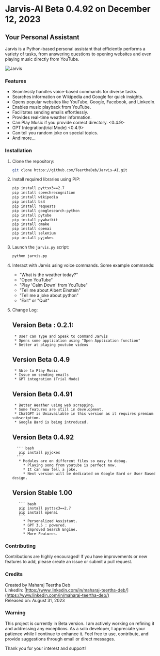 # Jarvis-AI Beta 0.4.92 on December 12, 2023

## Your Personal Assistant

Jarvis is a Python-based personal assistant that efficiently performs a variety of tasks, from answering questions to opening websites and even playing music directly from YouTube.

![Jarvis](https://static.wikia.nocookie.net/robotsupremacy/images/b/b0/JuARaVeInSy.png/revision/latest?cb=20150505043606)

### Features

- Seamlessly handles voice-based commands for diverse tasks.
- Searches information on Wikipedia and Google for quick insights.
- Opens popular websites like YouTube, Google, Facebook, and LinkedIn.
- Enables music playback from YouTube.
- Facilitates sending emails effortlessly.
- Provides real-time weather information.
- Can Play Music if you provide correct directory. <0.4.9>
- GPT Integration(trial Mode) <0.4.9>
- Can tell you random joke on special topics.
- And more...

### Installation

1. Clone the repository:

   ```bash
   git clone https://github.com/TeerthaDeb/Jarvis-AI.git
   ```

2. Install required libraries using PIP:

   ```bash
   pip install pyttsx3==2.7
   pip install speechrecognition
   pip install wikipedia
   pip install bs4
   pip install requests
   pip install googlesearch-python
   pip install pytube
   pip install pywhatkit
   pip install cmake
   pip install openai
   pip install selenium
   pip install pyjokes
   ```

3. Launch the `jarvis.py` script:

   ```bash
   python jarvis.py
   ```

4. Interact with Jarvis using voice commands. Some example commands:

   - "What is the weather today?"
   - "Open YouTube"
   - "Play 'Calm Down' from YouTube"
   - "Tell me about Albert Einstein"
   - "Tell me a joke about python"
   - "Exit" or "Quit"

5. Change Log:

	## Version Beta : 0.2.1:
		* User can Type and Speak to command Jarvis
		* Opens some application using "Open Application function"
		* Better at playing youtube videos
		
	## Version Beta 0.4.9
		* Able to Play Music
		* Issue on sending emails
		* GPT integration (Trial Mode)

   ## Version Beta 0.4.91
		* Better Weather using web scrapping.
		* Some features are still in development.
		* ChatGPT is Uniavailable in this version as it requires premium subscription.
		* Google Bard is being introduced.

   ## Version Beta 0.4.92
         ''' bash
          pip install pyjokes
         '''
          * Modules are on different files so easy to debug.
		    * Playing song from youtube is perfect now.
		    * It can now tell a joke.
		    * Next version will be dedicated on Google Bard or User Based design.

   ## Version Stable 1.00
          ``` bash
          pip install pyttsx3==2.7
          pip install openai
          ```
		    * Personalized Assistant.
		    * GPT 3.5 : powered.
		    * Improved Search Engine.
		    * More Features.

### Contributing

Contributions are highly encouraged! If you have improvements or new features to add, please create an issue or submit a pull request.

### Credits

Created by Maharaj Teertha Deb  
LinkedIn: [https://www.linkedin.com/in/maharaj-teertha-deb/](https://www.linkedin.com/in/maharaj-teertha-deb/)  
Released on: August 31, 2023

### Warning

This project is currently in Beta version. I am actively working on refining it and addressing any exceptions. As a solo developer, I appreciate your patience while I continue to enhance it. Feel free to use, contribute, and provide suggestions through email or direct messages.

Thank you for your interest and support!
